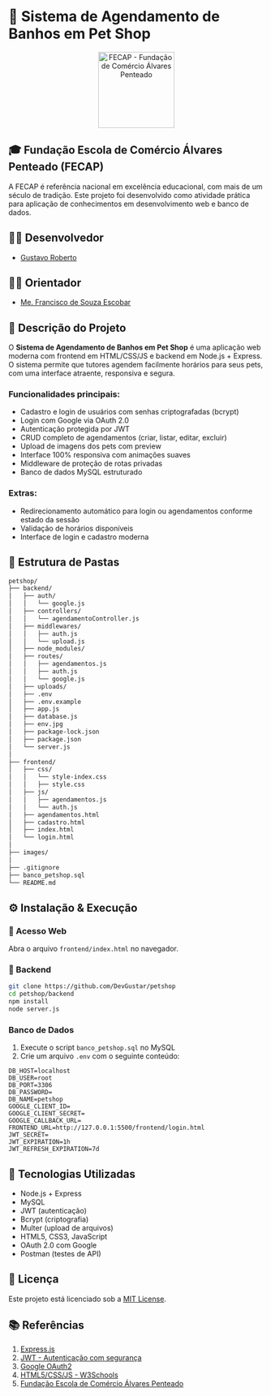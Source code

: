 # 🐾 Sistema de Agendamento de Banhos em Pet Shop

<p align="center">
  <a href="https://www.fecap.br/">
    <img src="https://encrypted-tbn0.gstatic.com/images?q=tbn:ANd9GcRhZPrRa89Kma0ZZogxm0pi-tCn_TLKeHGVxywp-LXAFGR3B1DPouAJYHgKZGV0XTEf4AE&usqp=CAU" alt="FECAP - Fundação de Comércio Álvares Penteado" height="150">
  </a>
</p>

## 🎓 Fundação Escola de Comércio Álvares Penteado (FECAP)

A FECAP é referência nacional em excelência educacional, com mais de um século de tradição. Este projeto foi desenvolvido como atividade prática para aplicação de conhecimentos em desenvolvimento web e banco de dados.

## 👨‍💻 Desenvolvedor

- [Gustavo Roberto](https://www.linkedin.com/in/gustavo-roberto-0aa488288/)

## 👨‍🏫 Orientador

- [Me. Francisco de Souza Escobar](https://www.linkedin.com/in/francisco-escobar/)

## 📌 Descrição do Projeto

O **Sistema de Agendamento de Banhos em Pet Shop** é uma aplicação web moderna com frontend em HTML/CSS/JS e backend em Node.js + Express. O sistema permite que tutores agendem facilmente horários para seus pets, com uma interface atraente, responsiva e segura.

### Funcionalidades principais:
- Cadastro e login de usuários com senhas criptografadas (bcrypt)
- Login com Google via OAuth 2.0
- Autenticação protegida por JWT
- CRUD completo de agendamentos (criar, listar, editar, excluir)
- Upload de imagens dos pets com preview
- Interface 100% responsiva com animações suaves
- Middleware de proteção de rotas privadas
- Banco de dados MySQL estruturado

### Extras:
- Redirecionamento automático para login ou agendamentos conforme estado da sessão
- Validação de horários disponíveis
- Interface de login e cadastro moderna

## 📁 Estrutura de Pastas

```bash
petshop/
├── backend/
│   ├── auth/
│   │   └── google.js
│   ├── controllers/
│   │   └── agendamentoController.js
│   ├── middlewares/
│   │   ├── auth.js
│   │   └── upload.js
│   ├── node_modules/
│   ├── routes/
│   │   ├── agendamentos.js
│   │   ├── auth.js
│   │   └── google.js
│   ├── uploads/
│   ├── .env
│   ├── .env.example
│   ├── app.js
│   ├── database.js
│   ├── env.jpg
│   ├── package-lock.json
│   ├── package.json
│   └── server.js
│
├── frontend/
│   ├── css/
│   │   └── style-index.css
│   │   ├── style.css
│   ├── js/
│   │   ├── agendamentos.js
│   │   └── auth.js
│   ├── agendamentos.html
│   ├── cadastro.html
│   ├── index.html
│   └── login.html
│
├── images/
│
├── .gitignore
├── banco_petshop.sql
└── README.md
```

## ⚙️ Instalação & Execução

### 🔗 Acesso Web

Abra o arquivo `frontend/index.html` no navegador.

### 🐘 Backend

```bash
git clone https://github.com/DevGustar/petshop
cd petshop/backend
npm install
node server.js
```

### Banco de Dados

1. Execute o script `banco_petshop.sql` no MySQL
2. Crie um arquivo `.env` com o seguinte conteúdo:

```env
DB_HOST=localhost
DB_USER=root
DB_PORT=3306
DB_PASSWORD=
DB_NAME=petshop
GOOGLE_CLIENT_ID=
GOOGLE_CLIENT_SECRET=
GOOGLE_CALLBACK_URL=
FRONTEND_URL=http://127.0.0.1:5500/frontend/login.html
JWT_SECRET=
JWT_EXPIRATION=1h
JWT_REFRESH_EXPIRATION=7d
```

## 🧪 Tecnologias Utilizadas

- Node.js + Express
- MySQL
- JWT (autenticação)
- Bcrypt (criptografia)
- Multer (upload de arquivos)
- HTML5, CSS3, JavaScript
- OAuth 2.0 com Google
- Postman (testes de API)

## 📃 Licença

Este projeto está licenciado sob a [MIT License](https://opensource.org/licenses/MIT).

## 📚 Referências

1. [Express.js](https://expressjs.com)
2. [JWT - Autenticação com segurança](https://jwt.io/)
3. [Google OAuth2](https://youtu.be/D8DMj2lQMwo?si=jXSB5B6DrXqYEztW)
4. [HTML5/CSS/JS - W3Schools](https://www.w3schools.com)
5. [Fundação Escola de Comércio Álvares Penteado](https://www.fecap.br)
